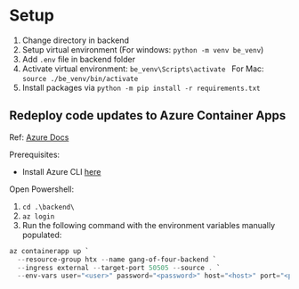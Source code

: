 # Setup

1. Change directory in backend
2. Setup virtual environment (For windows: `python -m venv be_venv`)
3. Add `.env` file in backend folder
4. Activate virtual environment: `be_venv\Scripts\activate `
   For Mac: `source ./be_venv/bin/activate`
5. Install packages via `python -m pip install -r requirements.txt`

## Redeploy code updates to Azure Container Apps

Ref: [Azure Docs](https://learn.microsoft.com/en-us/azure/developer/python/tutorial-containerize-simple-web-app?tabs=web-app-flask#make-updates-and-redeploy)

Prerequisites:

- Install Azure CLI [here](https://learn.microsoft.com/en-us/cli/azure/install-azure-cli)

Open Powershell:

1. `cd .\backend\`
2. `az login`
3. Run the following command with the environment variables manually populated:

```powershell
az containerapp up `
  --resource-group htx --name gang-of-four-backend `
  --ingress external --target-port 50505 --source . `
  --env-vars user="<user>" password="<password>" host="<host>" port="<port>" database="<database>" sas_url="<sas_url>" container_name="<container_name>" vapid_private_key="<vapid_private_key>"
```
